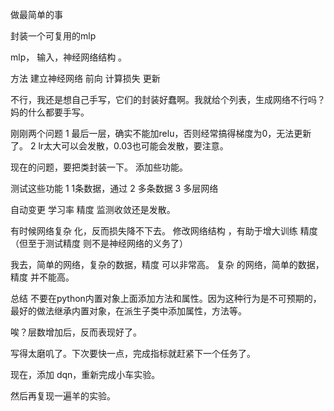 

做最简单的事

封装一个可复用的mlp




mlp，
输入，神经网络结构 。

方法
建立神经网络 
前向
计算损失
更新



不行，我还是想自己手写，它们的封装好蠢啊。我就给个列表，生成网络不行吗？妈的什么都要手写。


刚刚两个问题
1   最后一层，确实不能加relu，否则经常搞得梯度为0，无法更新了。
2   lr太大可以会发散，0.03也可能会发散，要注意。


现在的问题，要把类封装一下。
添加些功能。




测试这些功能
1   1条数据，通过
2   多条数据
3   多层网络

自动变更 学习率 精度  监测收敛还是发散。

有时候网络复杂 化，反而损失降不下去。
修改网络结构 ，有助于增大训练 精度 （但至于测试精度 则不是神经网络的义务了）

我去，简单的网络，复杂的数据，精度 可以非常高。
复杂 的网络，简单的数据，精度 并不能高。



总结
不要在python内置对象上面添加方法和属性。因为这种行为是不可预期的，最好的做法继承内置对象，在派生子类中添加属性，方法等。



唉？层数增加后，反而表现好了。



写得太磨叽了。下次要快一点，完成指标就赶紧下一个任务了。


现在，添加 dqn，重新完成小车实验。

然后再复现一遍羊的实验。


